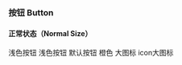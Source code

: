 ### 按钮 Button

#### 正常状态（Normal Size）
<date-selector></date-selector>

<section class="plain-background">
    <kd-button plain primary>浅色按钮</kd-button>
    <kd-button plain basic>浅色按钮</kd-button>
    <kd-button plain circle>默认按钮</kd-button>
    <kd-button plain warn>橙色</kd-button>
    <kd-button plain size='large'>大图标</kd-button>
    <kd-button plain size='large' uploadImage>icon大图标</kd-button>
</section>

<kd-select >
  <kd-option/>
</kd-select>

<kd-textarea></kd-textarea>



